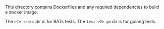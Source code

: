 This directory contains Dockerfiles and any required dependencies to build
a docker image.

The `e2e-tests` dir is for BATs tests.
The `test-e2e-go` dir is for golang tests.
